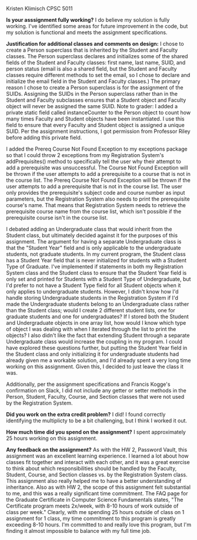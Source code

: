 Kristen Klimisch
CPSC 5011

**Is your asssignment fully working?**
I do believe my solution is fully working. I've identified some areas for future improvement 
in the code, but my solution is functional and meets the assignment specifications.

**Justification for additional classes and comments on design:**
I chose to create a Person superclass that is inherited by the Student and Faculty classes. 
The Person superclass declares and initializes some of the shared fields of the Student
and Faculty classes: first name, last name, SUID, and person status (email is also a shared field,
but the Student and Faculty classes require different methods to set the email, so I chose to 
declare and initialize the email field in the Student and Faculty classes.) 
The primary reason I chose to create  a Person superclass is for the assignment of the SUIDs.
Assigning  the SUIDs in the Person superclass rather than in the Student and Faculty subclasses 
ensures that a Student object  and Faculty object will never be assigned the same SUID.
Note to grader: I added a private static field called instanceCounter to the Person object
to count how many times Faculty and Student objects have been instantiated. I use this field
to ensure that every Faculty and Student object is assigned a unique SUID. Per the
assignment instructions, I got permission from Professor Riley before adding
this private field.

I added the Prereq Course Not Found Exception to my exceptions package so that I could throw 2 
exceptions from my Registration System's addPrequisites() method to specifically tell the user 
why their attempt to add a prerequisite was unsuccessful. The Course Not Found Exception will be 
thrown if the user attempts to add a prerequisite to a course that is not in the course list. 
The Prereq Course Not Found Exception will be thrown if the user attempts to add a prerequisite that
is not in the course list. The user only provides the prerequisite's subject code and course number as 
input parameters, but the Registration System also needs to print the prerequisite course's name.
That means that Registration System needs to retrieve the prerequisite course name from the course list, 
which isn't possible if the prerequisite course isn't in the course list. 

I debated adding an Undergraduate class that would inherit from the Student class,
but ultimately decided against it for the purposes of this assignment. The argument 
for having a separate Undergraduate class is that the "Student Year" field and
is only applicable to the undergraduate students, not graduate students. In my
current program, the Student class has a Student Year field that is never
initialized for students with a Student Type of Graduate. I've implemented
if statements in both my Registration System class and the Student class 
to ensure that the Student Year field is only set and printed for Students 
with a Student Type of Undergraduate, but I'd prefer to not have a
Student Type field for all Student objects when it only applies to undergraduate 
students. However, I didn't know how I'd handle storing Undergraduate students in 
the Registration System if I'd made the Undergraduate students belong to an 
Undergraduate class rather than the Student class; would I create 2 
different student lists, one for graduate students and one for undergraduates?
If I stored both the Student and Undergraduate objects in one array list,
how would I know which type of object I was dealing with when I iterated 
through the list to print the objects? I also didn't like the fact that
extending Student through a separate Undergraduate class would increase the 
coupling in my program. I could have explored these questions further,
but putting the Student Year field in the Student class and
only initializing it for undergraduate students had already given me a workable 
solution, and I'd already spent a very long time working on this assignment. 
Given this, I decided to just leave the class it was. 

Additionally, per the assignment specifications and Francis Kogge's confirmation on Slack,
I did not include any getter or setter methods in the Person, Student, Faculty, Course,
and Section classes that were not used by the Registration System. 

**Did you work on the extra credit problem?**
I did! I found correctly identifying the multiplicty to be a bit challenging,
but I think I worked it out. 

**How much time did you spend on the assignment?**
I spent approximately 25 hours working on this assignment.

**Any feedback on the assignment?**
As with the HW 2, Password Vault, this assignment was an excellent learning experience.
I learned a lot about how classes fit together and interact with each other, and it was
a great exercise to think about which responsibilities should be handled by the Faculty,
Student, Course, and Section classes vs. by the Registration System class. This assignment also 
really helped me to have a better understanding of inheritance. Also as with HW 2, the scope of 
this assignment felt substantial to me, and this was a really significant time commitment. 
The FAQ page for the Graduate Certificate in Computer Science Fundamentals states, "The Certificate
program meets 2x/week, with 8-10 hours of work outside of class per week." Clearly, 
with me spending 25 hours outside of class on 1 assignment for 1 class, my time commitment 
to this program is greatly exceeding 8-10 hours. I'm committed to and really love this program, 
but I'm finding it almost impossible to balance with my full time job. 





